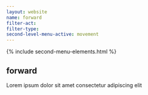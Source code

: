 ```yaml
---
layout: website
name: forward 
filter-act: 
filter-type: 
second-level-menu-active: movement
---
```


{% include second-menu-elements.html %}

<main class="page-content">
  <div class="text-container">
    <h2>forward</h2>
    <p>Lorem ipsum dolor sit amet consectetur adipiscing elit</p>
  </div>
</main>
